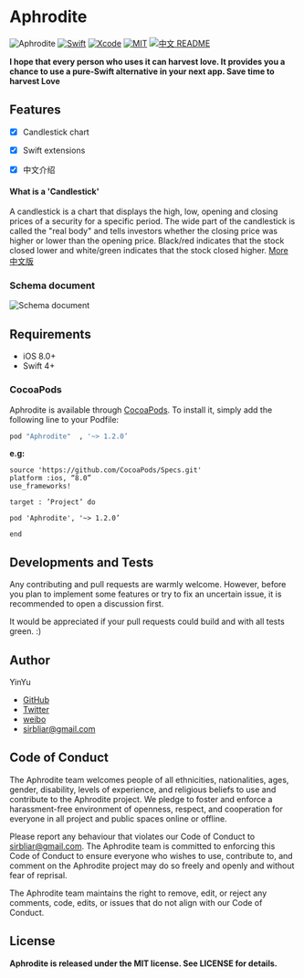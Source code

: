 # Aphrodite

![Aphrodite](http://on9ek9f89.bkt.clouddn.com/Aphrodite_logo.png)
[![Swift](https://img.shields.io/badge/Swift-4-orange.svg)](https://swift.org)
[![Xcode](https://img.shields.io/badge/Xcode-9-blue.svg)](https://developer.apple.com/xcode)
[![MIT](https://img.shields.io/badge/License-MIT-red.svg)](https://opensource.org/licenses/MIT)
[![中文 README](https://img.shields.io/badge/%E4%B8%AD%E6%96%87-README-blue.svg?style=flat)](https://github.com/AnneBlair/Aphrodite/blob/master/README.zh-cn.md)




**I hope that every person who uses it can harvest love. It provides you a chance to use a pure-Swift alternative in your next app. Save time to harvest Love**


## Features
* [x] Candlestick chart
* [x] Swift extensions
* [x] 中文介绍


 
#### What is a 'Candlestick'
A candlestick is a chart that displays the high, low, opening and closing prices of a security for a specific period. The wide part of the candlestick is called the "real body" and tells investors whether the closing price was higher or lower than the opening price. Black/red indicates that the stock closed lower and white/green indicates that the stock closed higher.
[More](https://github.com/AnneBlair/Aphrodite/blob/master/Candlestick.md) 
[中文版](https://github.com/AnneBlair/Aphrodite/blob/master/Candlestick.zh-cn.md)

### Schema document
![Schema document](http://on9ek9f89.bkt.clouddn.com/15093473056265.jpg)

## Requirements

- iOS 8.0+
- Swift 4+

### CocoaPods

Aphrodite is available through [CocoaPods](http://cocoapods.org). To install
it, simply add the following line to your Podfile:

```ruby
pod "Aphrodite"  , '~> 1.2.0’
```

**e.g:**

```
source 'https://github.com/CocoaPods/Specs.git'
platform :ios, “8.0”
use_frameworks!

target : ’Project’ do

pod 'Aphrodite', '~> 1.2.0’

end
```

## Developments and Tests
Any contributing and pull requests are warmly welcome. However, before you plan to implement some features or try to fix an uncertain issue, it is recommended to open a discussion first.

It would be appreciated if your pull requests could build and with all tests green. :)


## <a name="author"> Author
YinYu
- [GitHub](https://github.com/AnneBlair)
- [Twitter](https://twitter.com/291181204)
- [weibo](http://weibo.com/anneblair)
- sirbliar@gmail.com

## Code of Conduct

The Aphrodite team welcomes people of all ethnicities, nationalities, ages, gender, disability, levels of experience, and religious beliefs to use and contribute to the Aphrodite project. We pledge to foster and enforce a harassment-free environment of openness, respect, and cooperation for everyone in all project and public spaces online or offline.

Please report any behaviour that violates our Code of Conduct to sirbliar@gmail.com. The Aphrodite team is committed to enforcing this Code of Conduct to ensure everyone who wishes to use, contribute to, and comment on the Aphrodite project may do so freely and openly and without fear of reprisal.

The Aphrodite team maintains the right to remove, edit, or reject any comments, code, edits, or issues that do not align with our Code of Conduct.


## License
**Aphrodite is released under the MIT license. See LICENSE for details.**


